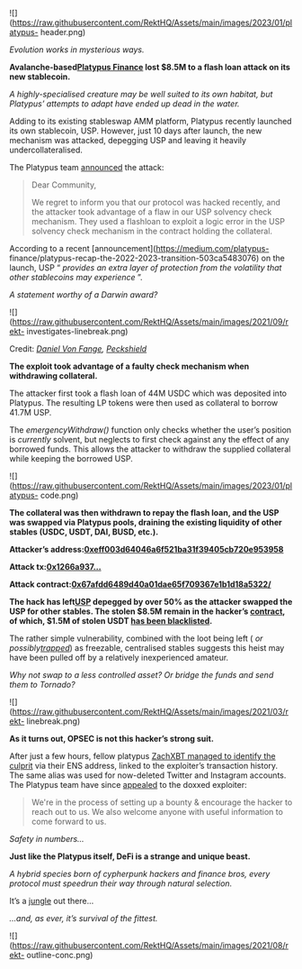 ![](https://raw.githubusercontent.com/RektHQ/Assets/main/images/2023/01/platypus-
header.png)

_Evolution works in mysterious ways._

 **Avalanche-based[Platypus Finance](https://platypus.finance/) lost $8.5M to
a flash loan attack on its new stablecoin.**

 _A highly-specialised creature may be well suited to its own habitat, but
Platypus’ attempts to adapt have ended up dead in the water._

Adding to its existing stableswap AMM platform, Platypus recently launched its
own stablecoin, USP. However, just 10 days after launch, the new mechanism was
attacked, depegging USP and leaving it heavily undercollateralised.

The Platypus team
[announced](https://twitter.com/Platypusdefi/status/1626396538611310592) the
attack:

> Dear Community,
>
> We regret to inform you that our protocol was hacked recently, and the
> attacker took advantage of a flaw in our USP solvency check mechanism. They
> used a flashloan to exploit a logic error in the USP solvency check
> mechanism in the contract holding the collateral.

According to a recent [announcement](https://medium.com/platypus-
finance/platypus-recap-the-2022-2023-transition-503ca5483076) on the launch,
USP “ _provides an extra layer of protection from the volatility that other
stablecoins may experience_ ”.

 _A statement worthy of a Darwin award?_

![](https://raw.githubusercontent.com/RektHQ/Assets/main/images/2021/09/rekt-
investigates-linebreak.png)

Credit: _[Daniel Von
Fange](https://twitter.com/danielvf/status/1626340324103663617),
[Peckshield](https://twitter.com/peckshield/status/1626367531480125440)_

 **The exploit took advantage of a faulty check mechanism when withdrawing
collateral.**

The attacker first took a flash loan of 44M USDC which was deposited into
Platypus. The resulting LP tokens were then used as collateral to borrow 41.7M
USP.

The _emergencyWithdraw()_ function only checks whether the user’s position is
_currently_ solvent, but neglects to first check against any the effect of any
borrowed funds. This allows the attacker to withdraw the supplied collateral
while keeping the borrowed USP.

![](https://raw.githubusercontent.com/RektHQ/Assets/main/images/2023/01/platypus-
code.png)

 **The collateral was then withdrawn to repay the flash loan, and the USP was
swapped via Platypus pools, draining the existing liquidity of other stables
(USDC, USDT, DAI, BUSD, etc.).**

 **Attacker’s
address:[0xeff003d64046a6f521ba31f39405cb720e953958](https://snowtrace.io/address/0xeff003d64046a6f521ba31f39405cb720e953958)**

 **Attack
tx:[0x1266a937…](https://snowtrace.io/tx/0x1266a937c2ccd970e5d7929021eed3ec593a95c68a99b4920c2efa226679b430)**

 **Attack
contract:[0x67afdd6489d40a01dae65f709367e1b1d18a5322/](https://snowtrace.io/address/0x67afdd6489d40a01dae65f709367e1b1d18a5322/)**

 **The hack has left[USP](https://www.coingecko.com/en/coins/platypus-usd)
depegged by over 50% as the attacker swapped the USP for other stables. The
stolen $8.5M remain in the hacker’s
[contract](https://snowtrace.io/address/0x67afdd6489d40a01dae65f709367e1b1d18a5322/),
of which, $1.5M of stolen USDT [has been
blacklisted](https://twitter.com/zachxbt/status/1626335278972510208).**

The rather simple vulnerability, combined with the loot being left ( _or
possibly[trapped](https://twitter.com/BlockSecTeam/status/1626429271614038016)_)
as freezable, centralised stables suggests this heist may have been pulled off
by a relatively inexperienced amateur.

 _Why not swap to a less controlled asset? Or bridge the funds and send them
to Tornado?_

![](https://raw.githubusercontent.com/RektHQ/Assets/main/images/2021/03/rekt-
linebreak.png)

 **As it turns out, OPSEC is not this hacker’s strong suit.**

After just a few hours, fellow platypus [ZachXBT managed to identify the
culprit](https://twitter.com/zachxbt/status/1626434265260118021) via their ENS
address, linked to the exploiter’s transaction history. The same alias was
used for now-deleted Twitter and Instagram accounts. The Platypus team have
since [appealed](https://twitter.com/Platypusdefi/status/1626503606953451520)
to the doxxed exploiter:

> We're in the process of setting up a bounty & encourage the hacker to reach
> out to us. We also welcome anyone with useful information to come forward to
> us.

 _Safety in numbers…_

 **Just like the Platypus itself, DeFi is a strange and unique beast.**

 _A hybrid species born of cypherpunk hackers and finance bros, every protocol
must speedrun their way through natural selection._

It’s a [jungle](https://rekt.news/leaderboard/) out there…

 _…and, as ever, it’s survival of the fittest._

![](https://raw.githubusercontent.com/RektHQ/Assets/main/images/2021/08/rekt-
outline-conc.png)


